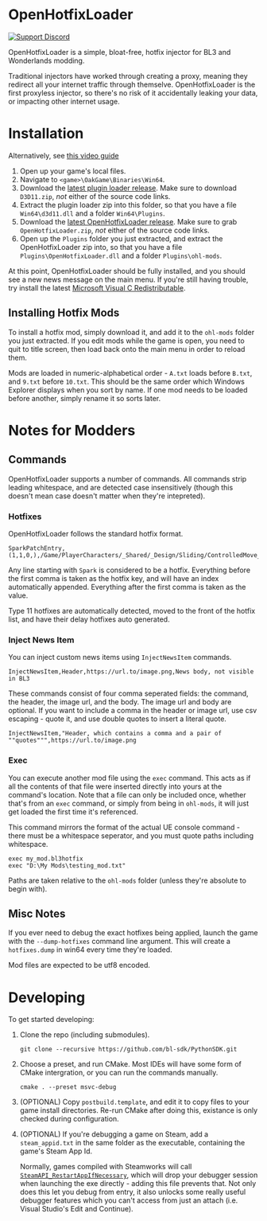 # OpenHotfixLoader
[![Support Discord](https://img.shields.io/static/v1?label=&message=Support%20Discord&logo=discord&color=424)](https://discord.gg/bXeqV8Ef9R)

OpenHotfixLoader is a simple, bloat-free, hotfix injector for BL3 and Wonderlands modding.

Traditional injectors have worked through creating a proxy, meaning they redirect all your internet
traffic through themselve. OpenHotfixLoader is the first proxyless injector, so there's no risk of
it accidentally leaking your data, or impacting other internet usage.

# Installation
Alternatively, see [this video guide](https://youtu.be/gHX3dtZIojY)

1. Open up your game's local files.
2. Navigate to `<game>\OakGame\Binaries\Win64`.
3. Download the [latest plugin loader release](https://github.com/FromDarkHell/BL3DX11Injection/releases/).
   Make sure to download `D3D11.zip`, *not* either of the source code links.
4. Extract the plugin loader zip into this folder, so that you have a file `Win64\d3d11.dll` and a
   folder `Win64\Plugins`.
5. Download the [latest OpenHotfixLoader release](https://github.com/apple1417/OpenHotfixLoader/releases).
   Make sure to grab `OpenHotfixLoader.zip`, *not* either of the source code links.
6. Open up the `Plugins` folder you just extracted, and extract the OpenHotfixLoader zip into, so
   that you have a file `Plugins\OpenHotfixLoader.dll` and a folder `Plugins\ohl-mods`.

At this point, OpenHotfixLoader should be fully installed, and you should see a new news message on
the main menu. If you're still having trouble, try install the latest
[Microsoft Visual C Redistributable](https://aka.ms/vs/17/release/vc_redist.x64.exe).

## Installing Hotfix Mods
To install a hotfix mod, simply download it, and add it to the `ohl-mods` folder you just extracted.
If you edit mods while the game is open, you need to quit to title screen, then load back onto the
main menu in order to reload them.

Mods are loaded in numeric-alphabetical order - `A.txt` loads before `B.txt`, and `9.txt` before
`10.txt`. This should be the same order which Windows Explorer displays when you sort by name. If
one mod needs to be loaded before another, simply rename it so sorts later.


# Notes for Modders
## Commands
OpenHotfixLoader supports a number of commands. All commands strip leading whitespace, and are
detected case insensitively (though this doesn't mean case doesn't matter when they're intepreted).

### Hotfixes
OpenHotfixLoader follows the standard hotfix format.

```
SparkPatchEntry,(1,1,0,),/Game/PlayerCharacters/_Shared/_Design/Sliding/ControlledMove_Global_Sliding.Default__ControlledMove_Global_Sliding_C,Duration.BaseValueConstant,0,,5000
```

Any line starting with `Spark` is considered to be a hotfix. Everything before the first comma is
taken as the hotfix key, and will have an index automatically appended. Everything after the first
comma is taken as the value.

Type 11 hotfixes are automatically detected, moved to the front of the hotfix list, and have their
delay hotfixes auto generated.

### Inject News Item
You can inject custom news items using `InjectNewsItem` commands.

```
InjectNewsItem,Header,https://url.to/image.png,News body, not visible in BL3
```

These commands consist of four comma seperated fields: the command, the header, the image url, and
the body. The image url and body are optional. If you want to include a comma in the header or image
url, use csv escaping - quote it, and use double quotes to insert a literal quote.

```
InjectNewsItem,"Header, which contains a comma and a pair of ""quotes""",https://url.to/image.png
```

### Exec
You can execute another mod file using the `exec` command. This acts as if all the contents of that
file were inserted directly into yours at the command's location. Note that a file can only be
included once, whether that's from an `exec` command, or simply from being in `ohl-mods`, it will
just get loaded the first time it's referenced.

This command mirrors the format of the actual UE console command - there must be a whitespace
seperator, and you must quote paths including whitespace.

```
exec my_mod.bl3hotfix
exec "D:\My Mods\testing_mod.txt"
```

Paths are taken relative to the `ohl-mods` folder (unless they're absolute to begin with).

## Misc Notes
If you ever need to debug the exact hotfixes being applied, launch the game with the
`--dump-hotfixes` command line argument. This will create a `hotfixes.dump` in win64 every time
they're loaded.

Mod files are expected to be utf8 encoded.

# Developing
To get started developing:

1. Clone the repo (including submodules).
   ```
   git clone --recursive https://github.com/bl-sdk/PythonSDK.git
   ```

2. Choose a preset, and run CMake. Most IDEs will have some form of CMake intergration, or you can
   run the commands manually.
   ```
   cmake . --preset msvc-debug
   ```

3. (OPTIONAL) Copy `postbuild.template`, and edit it to copy files to your game install directories.
   Re-run CMake after doing this, existance is only checked during configuration.

4. (OPTIONAL) If you're debugging a game on Steam, add a `steam_appid.txt` in the same folder as the
   executable, containing the game's Steam App Id.

   Normally, games compiled with Steamworks will call
   [`SteamAPI_RestartAppIfNecessary`](https://partner.steamgames.com/doc/sdk/api#SteamAPI_RestartAppIfNecessary),
   which will drop your debugger session when launching the exe directly - adding this file prevents
   that. Not only does this let you debug from entry, it also unlocks some really useful debugger
   features which you can't access from just an attach (i.e. Visual Studio's Edit and Continue).
